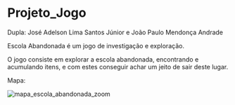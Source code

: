 # Projeto_Jogo

Dupla: José Adelson Lima Santos Júnior e João Paulo Mendonça Andrade

Escola Abandonada é um jogo de investigação e exploração.

O jogo consiste em explorar a escola abandonada, encontrando e acumulando itens, e com estes conseguir achar um jeito de sair deste lugar.

Mapa:



![mapa_escola_abandonada_zoom](https://user-images.githubusercontent.com/114364425/192166500-2c7fad19-2458-44cd-bc9c-30da720c234c.png)
